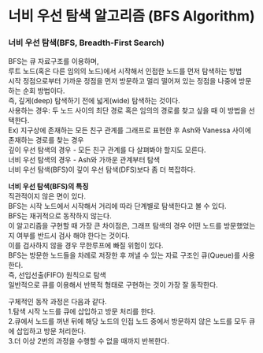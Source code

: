 # 너비 우선 탐색 알고리즘 (BFS Algorithm)
  
### **너비 우선 탐색(BFS, Breadth-First Search)**  
BFS는 큐 자료구조를 이용하며,  
루트 노드(혹은 다른 임의의 노드)에서 시작해서 인접한 노드를 먼저 탐색하는 방법  
시작 정점으로부터 가까운 정점을 먼저 방문하고 멀리 떨어져 있는 정점을 나중에 방문하는 순회 방법이다.  
즉, 깊게(deep) 탐색하기 전에 넓게(wide) 탐색하는 것이다.  
사용하는 경우: 두 노드 사이의 최단 경로 혹은 임의의 경로를 찾고 싶을 때 이 방법을 선택한다.  
Ex) 지구상에 존재하는 모든 친구 관계를 그래프로 표현한 후 Ash와 Vanessa 사이에 존재하는 경로를 찾는 경우  
깊이 우선 탐색의 경우 - 모든 친구 관계를 다 살펴봐야 할지도 모른다.  
너비 우선 탐색의 경우 - Ash와 가까운 관계부터 탐색  
너비 우선 탐색(BFS)이 깊이 우선 탐색(DFS)보다 좀 더 복잡하다.  
  
**너비 우선 탐색(BFS)의 특징**  
직관적이지 않은 면이 있다.  
BFS는 시작 노드에서 시작해서 거리에 따라 단계별로 탐색한다고 볼 수 있다.  
BFS는 재귀적으로 동작하지 않는다.  
이 알고리즘을 구현할 때 가장 큰 차이점은, 그래프 탐색의 경우 어떤 노드를 방문했었는지 여부를 반드시 검사 해야 한다는 것이다.  
이를 검사하지 않을 경우 무한루프에 빠질 위험이 있다.  
BFS는 방문한 노드들을 차례로 저장한 후 꺼낼 수 있는 자료 구조인 큐(Queue)를 사용한다.  
즉, 선입선출(FIFO) 원칙으로 탐색  
일반적으로 큐를 이용해서 반복적 형태로 구현하는 것이 가장 잘 동작한다.  
  
구체적인 동작 과정은 다음과 같다.  
1.탐색 시작 노드를 큐에 삽입하고 방문 처리를 한다.  
2.큐에서 노드를 꺼낸 뒤에 해당 노드의 인접 노드 중에서 방문하지 않은 노드를 모두 큐에 삽입하고 방문 처리한다.  
3.더 이상 2번의 과정을 수행할 수 없을 때까지 반복한다.  
